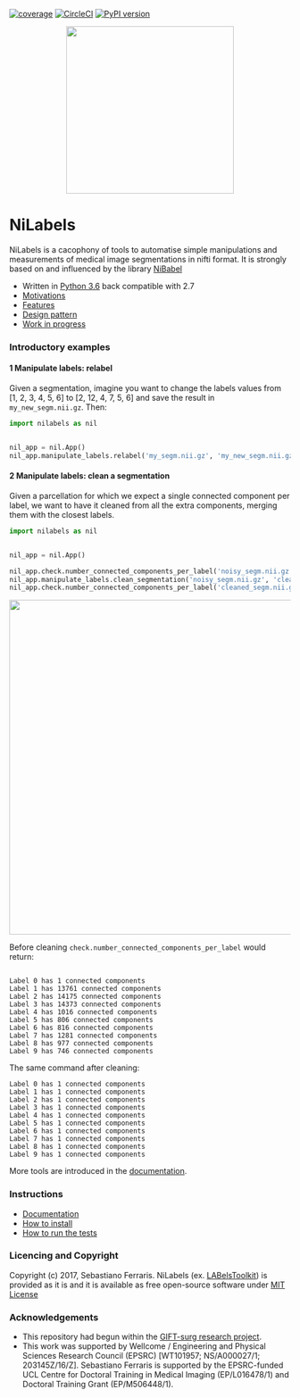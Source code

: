 
[![coverage](https://github.com/SebastianoF/nilabels/blob/master/coverage.svg)](https://github.com/SebastianoF/nilabels/blob/master/coverage.svg)
[![CircleCI](https://circleci.com/gh/SebastianoF/nilabels.svg?style=svg)](https://circleci.com/gh/SebastianoF/nilabels)
[![PyPI version](https://badge.fury.io/py/nilabels.svg)](https://badge.fury.io/py/nilabels)


<p align="center">
<img src="https://github.com/SebastianoF/nilabels/blob/master/logo_low.png" width="300">
</p>

# NiLabels

NiLabels is a cacophony of tools to automatise simple manipulations and measurements of medical image
segmentations in nifti format. It is strongly based on and influenced by the library [NiBabel](http://nipy.org/nibabel/)

+ Written in [Python 3.6](https://docs.python-guide.org/) back compatible with 2.7
+ [Motivations](https://github.com/SebastianoF/nilabels/wiki/Motivations)
+ [Features](https://github.com/SebastianoF/nilabels/wiki/What-you-can-do-with-nilabels)
+ [Design pattern](https://github.com/SebastianoF/nilabels/wiki/Design-Pattern)
+ [Work in progress](https://github.com/SebastianoF/nilabels/wiki/Work-in-Progress)

### Introductory examples

#### 1 Manipulate labels: relabel

Given a segmentation, imagine you want to change the labels values from [1, 2, 3, 4, 5, 6] to [2, 12, 4, 7, 5, 6]
and save the result in `my_new_segm.nii.gz`. Then:

```python
import nilabels as nil


nil_app = nil.App()
nil_app.manipulate_labels.relabel('my_segm.nii.gz', 'my_new_segm.nii.gz',  [1, 2, 3, 4, 5, 6], [2, 12, 4, 7, 5, 6])

```

#### 2 Manipulate labels: clean a segmentation

Given a parcellation for which we expect a single connected component per label, we want to have it cleaned from all the
extra components, merging them with the closest labels.

```python
import nilabels as nil


nil_app = nil.App()

nil_app.check.number_connected_components_per_label('noisy_segm.nii.gz', where_to_save_the_log_file='before_cleaning.txt')
nil_app.manipulate_labels.clean_segmentation('noisy_segm.nii.gz', 'cleaned_segm.nii.gz', force_overwriting=True)
nil_app.check.number_connected_components_per_label('cleaned_segm.nii.gz', where_to_save_the_log_file='after_cleaning.txt')

```
<p align="center">
<img src="https://github.com/SebastianoF/nilabels/blob/master/examples/cleaning_before_after.png" width="600">
</p>


Before cleaning `check.number_connected_components_per_label` would return:
```

Label 0 has 1 connected components
Label 1 has 13761 connected components
Label 2 has 14175 connected components
Label 3 has 14373 connected components
Label 4 has 1016 connected components
Label 5 has 806 connected components
Label 6 has 816 connected components
Label 7 has 1281 connected components
Label 8 has 977 connected components
Label 9 has 746 connected components
```

The same command after cleaning:
```
Label 0 has 1 connected components
Label 1 has 1 connected components
Label 2 has 1 connected components
Label 3 has 1 connected components
Label 4 has 1 connected components
Label 5 has 1 connected components
Label 6 has 1 connected components
Label 7 has 1 connected components
Label 8 has 1 connected components
Label 9 has 1 connected components
```

More tools are introduced in the [documentation](https://github.com/SebastianoF/nilabels/wiki/What-you-can-do-with-nilabels).

### Instructions

+ [Documentation](https://github.com/SebastianoF/nilabels/wiki)
+ [How to install](https://github.com/SebastianoF/nilabels/wiki/Instructions)
+ [How to run the tests](https://github.com/SebastianoF/nilabels/wiki/Testing)


### Licencing and Copyright

Copyright (c) 2017, Sebastiano Ferraris. NiLabels  (ex. [LABelsToolkit](https://github.com/SebastianoF/LABelsToolkit))
is provided as it is and it is available as free open-source software under
[MIT License](https://github.com/SebastianoF/nilabels/blob/master/LICENCE.txt)


### Acknowledgements

+ This repository had begun within the [GIFT-surg research project](http://www.gift-surg.ac.uk).
+ This work was supported by Wellcome / Engineering and Physical Sciences Research Council (EPSRC) [WT101957; NS/A000027/1; 203145Z/16/Z]. 
Sebastiano Ferraris is supported by the EPSRC-funded UCL Centre for Doctoral Training in Medical Imaging (EP/L016478/1) and Doctoral Training Grant (EP/M506448/1). 
